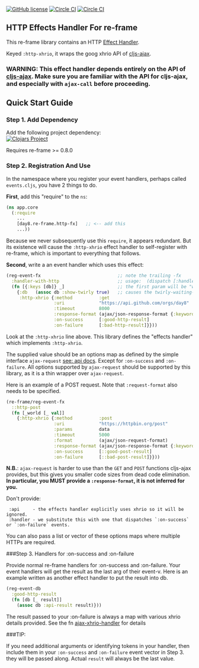 
[![GitHub license](https://img.shields.io/github/license/Day8/re-frame-http-fx.svg)](license.txt)
[![Circle CI](https://circleci.com/gh/Day8/re-frame-http-fx/tree/master.svg?style=shield&circle-token=:circle-ci-badge-token)](https://circleci.com/gh/Day8/re-frame-http-fx/tree/master)
[![Circle CI](https://circleci.com/gh/Day8/re-frame-http-fx/tree/develop.svg?style=shield&circle-token=:circle-ci-badge-token)](https://circleci.com/gh/Day8/re-frame-http-fx/tree/develop)

## HTTP Effects Handler For re-frame

This re-frame library contains an HTTP [Effect Handler](https://github.com/Day8/re-frame/tree/develop/docs).

Keyed `:http-xhrio`, it wraps the goog xhrio API of [cljs-ajax](https://github.com/JulianBirch/cljs-ajax).

### WARNING: This effect handler depends entirely on the API of [cljs-ajax](https://github.com/JulianBirch/cljs-ajax). Make sure you are familiar with the API for cljs-ajax, and especially with `ajax-call` before proceeding.

## Quick Start Guide

### Step 1. Add Dependency

Add the following project dependency: <br>
[![Clojars Project](https://img.shields.io/clojars/v/day8.re-frame/http-fx.svg)](https://clojars.org/day8.re-frame/http-fx)

Requires re-frame >= 0.8.0

### Step 2. Registration And Use

In the namespace where you register your event handlers, perhaps called `events.cljs`, you have 2 things to do.

**First**, add this "require" to the `ns`:
```clj
(ns app.core
  (:require
    ...
    [day8.re-frame.http-fx]   ;; <-- add this
    ...))
```

Because we never subsequently use this `require`, it
appears redundant.  But its existence will cause the `:http-xhrio` effect
handler to self-register with re-frame, which is important
to everything that follows.

**Second**, write a an event handler which uses this effect:
```clj
(reg-event-fx                             ;; note the trailing -fx
  :handler-with-http                      ;; usage:  (dispatch [:handler-with-http])
  (fn [{:keys [db]} _]                    ;; the first param will be "world"
    {:db   (assoc db :show-twirly true)   ;; causes the twirly-waiting-dialog to show??
     :http-xhrio {:method          :get
                  :uri             "https://api.github.com/orgs/day8"
                  :timeout         8000                                           ;; optional see API docs
                  :response-format (ajax/json-response-format {:keywords? true})  ;; IMPORTANT!: You must provide this.
                  :on-success      [:good-http-result]
                  :on-failure      [:bad-http-result]}}))
```

Look at the `:http-xhrio` line above. This library defines the "effects handler"
which implements `:http-xhrio`.

The supplied value should be an options map as defined by the simple interface `ajax-request` [see: api docs](https://github.com/JulianBirch/cljs-ajax#ajax-request). Except for `:on-success` and `:on-failure`. All options supported by `ajax-request`
should be supported by this library, as it is a thin wrapper over `ajax-request`.

Here is an example of a POST request. Note that `:request-format` also needs to be specified.

```cljs
(re-frame/reg-event-fx
  ::http-post
  (fn [_world [_ val]]
    {:http-xhrio {:method          :post
                  :uri             "https://httpbin.org/post"
                  :params          data
                  :timeout         5000
                  :format          (ajax/json-request-format)
                  :response-format (ajax/json-response-format {:keywords? true})
                  :on-success      [::good-post-result]
                  :on-failure      [::bad-post-result]}}))
```

**N.B.**: `ajax-request` is harder to use than the `GET` and `POST` functions
 cljs-ajax provides, but this gives you smaller code sizes from dead code elimination.
 **In particular, you MUST provide a `:response-format`, it is not inferred for you.**

Don't provide:

     :api     - the effects handler explicitly uses xhrio so it will be ignored.
     :handler - we substitute this with one that dispatches `:on-success` or `:on-failure` events.

You can also pass a list or vector of these options maps where multiple HTTPs are required.

###Step 3. Handlers for :on-success and :on-failure

Provide normal re-frame handlers for :on-success and :on-failure. Your event
handlers will get the result as the last arg of their event-v. Here is an
example written as another effect handler to put the result into db.

```clj
(reg-event-db
  :good-http-result
  (fn [db [_ result]]
    (assoc db :api-result result)}))
```

The result passed to your :on-failure is always a map with various xhrio details provided.
See the fn [ajax-xhrio-handler](/src/day8/re_frame/http_fx.cljs#L23) for details

###TIP:

If you need additional arguments or identifying tokens in your handler, then
include them in your `:on-success` and `:on-failure` event vector in Step 3. they
will be passed along. Actual `result` will always be the last value.
